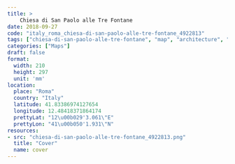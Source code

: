 ```yaml
---
title: > 
    Chiesa di San Paolo alle Tre Fontane
date: 2018-09-27
code: "italy_roma_chiesa-di-san-paolo-alle-tre-fontane_4922813"
tags: ["chiesa-di-san-paolo-alle-tre-fontane", "map", "architecture", "buildings", "Roma", "Italy"]
categories: ["Maps"]
draft: false
format:
  width: 210
  height: 297
  unit: 'mm'
location:
  place: "Roma"
  country: "Italy"
  latitude: 41.83386974127654
  longitude: 12.48418371864174
  prettyLat: "12\u00b029'3.061\"E"
  prettyLon: "41\u00b050'1.931\"N"
resources:
- src: "chiesa-di-san-paolo-alle-tre-fontane_4922813.png"
  title: "Cover"
  name: cover
---
```


